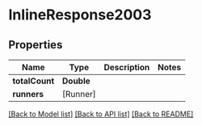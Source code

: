 # InlineResponse2003

## Properties
Name | Type | Description | Notes
------------ | ------------- | ------------- | -------------
**totalCount** | **Double** |  | 
**runners** | [Runner] |  | 

[[Back to Model list]](../README.md#documentation-for-models) [[Back to API list]](../README.md#documentation-for-api-endpoints) [[Back to README]](../README.md)



